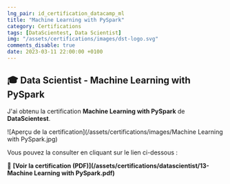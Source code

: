 ```yaml
---
lng_pair: id_certification_datacamp_ml
title: "Machine Learning with PySpark"
category: Certifications
tags: [DataScientest, Data Scientist]
img: "/assets/certifications/images/dst-logo.svg"
comments_disable: true
date: 2023-03-11 22:00:00 +0100
---
```


## 🎓 Data Scientist - Machine Learning with PySpark

J'ai obtenu la certification **Machine Learning with PySpark** de **DataScientest**.

![Aperçu de la certification](/assets/certifications/images/Machine Learning with PySpark.jpg)  

Vous pouvez la consulter en cliquant sur le lien ci-dessous :

📜 **[Voir la certification (PDF)](/assets/certifications/datascientist/13-Machine Learning with PySpark.pdf)** 
